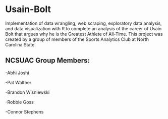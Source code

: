 # Usain-Bolt
Implementation of data wrangling, web scraping, exploratory data analysis, and data visualization with R to complete an analysis of the career of Usain Bolt that argues why he is the Greatest Athlete of All-Time. This project was created by a group of members of the Sports Analytics Club at North Carolina State. 

## NCSUAC Group Members:
-Abhi Joshi

-Pat Walther

-Brandon Wisniewski

-Robbie Goss

-Connor Stephens

